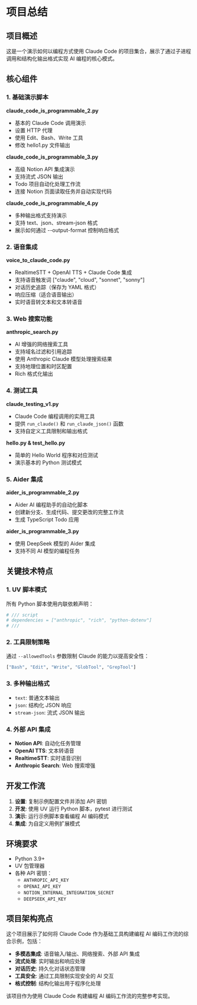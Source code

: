 # 项目总结

## 项目概述
这是一个演示如何以编程方式使用 Claude Code 的项目集合，展示了通过子进程调用和结构化输出格式实现 AI 编程的核心模式。

## 核心组件

### 1. 基础演示脚本

**claude_code_is_programmable_2.py**
- 基本的 Claude Code 调用演示
- 设置 HTTP 代理
- 使用 Edit、Bash、Write 工具
- 修改 hello1.py 文件输出

**claude_code_is_programmable_3.py**
- 高级 Notion API 集成演示
- 支持流式 JSON 输出
- Todo 项目自动化处理工作流
- 连接 Notion 页面读取任务并自动实现代码

**claude_code_is_programmable_4.py**
- 多种输出格式支持演示
- 支持 text、json、stream-json 格式
- 展示如何通过 --output-format 控制响应格式

### 2. 语音集成

**voice_to_claude_code.py**
- RealtimeSTT + OpenAI TTS + Claude Code 集成
- 支持语音触发词 ["claude", "cloud", "sonnet", "sonny"]
- 对话历史追踪（保存为 YAML 格式）
- 响应压缩（适合语音输出）
- 实时语音转文本和文本转语音

### 3. Web 搜索功能

**anthropic_search.py**
- AI 增强的网络搜索工具
- 支持域名过滤和引用追踪
- 使用 Anthropic Claude 模型处理搜索结果
- 支持地理位置和时区配置
- Rich 格式化输出

### 4. 测试工具

**claude_testing_v1.py**
- Claude Code 编程调用的实用工具
- 提供 `run_claude()` 和 `run_claude_json()` 函数
- 支持自定义工具限制和输出格式

**hello.py & test_hello.py**
- 简单的 Hello World 程序和对应测试
- 演示基本的 Python 测试模式

### 5. Aider 集成

**aider_is_programmable_2.py**
- Aider AI 编程助手的自动化脚本
- 创建新分支、生成代码、提交更改的完整工作流
- 生成 TypeScript Todo 应用

**aider_is_programmable_3.py**
- 使用 DeepSeek 模型的 Aider 集成
- 支持不同 AI 模型的编程任务

## 关键技术特点

### 1. UV 脚本模式
所有 Python 脚本使用内联依赖声明：
```python
# /// script
# dependencies = ["anthropic", "rich", "python-dotenv"]
# ///
```

### 2. 工具限制策略
通过 `--allowedTools` 参数限制 Claude 的能力以提高安全性：
```python
["Bash", "Edit", "Write", "GlobTool", "GrepTool"]
```

### 3. 多种输出格式
- `text`: 普通文本输出
- `json`: 结构化 JSON 响应  
- `stream-json`: 流式 JSON 输出

### 4. 外部 API 集成
- **Notion API**: 自动化任务管理
- **OpenAI TTS**: 文本转语音
- **RealtimeSTT**: 实时语音识别
- **Anthropic Search**: Web 搜索增强

## 开发工作流

1. **设置**: 复制示例配置文件并添加 API 密钥
2. **开发**: 使用 UV 运行 Python 脚本，pytest 进行测试
3. **演示**: 运行示例脚本查看编程 AI 编码模式
4. **集成**: 为自定义用例扩展模式

## 环境要求

- Python 3.9+
- UV 包管理器
- 各种 API 密钥：
  - `ANTHROPIC_API_KEY`
  - `OPENAI_API_KEY` 
  - `NOTION_INTERNAL_INTEGRATION_SECRET`
  - `DEEPSEEK_API_KEY`

## 项目架构亮点

这个项目展示了如何将 Claude Code 作为基础工具构建编程 AI 编码工作流的综合示例，包括：

- **多模态集成**: 语音输入/输出、网络搜索、外部 API 集成
- **流式处理**: 实时输出和响应处理  
- **对话历史**: 持久化对话状态管理
- **工具安全**: 通过工具限制实现安全的 AI 交互
- **格式控制**: 结构化输出用于程序化处理

该项目作为使用 Claude Code 构建编程 AI 编码工作流的完整参考实现。